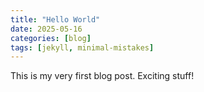```yaml
---
title: "Hello World"
date: 2025-05-16
categories: [blog]
tags: [jekyll, minimal-mistakes]
---
```

This is my very first blog post. Exciting stuff!

